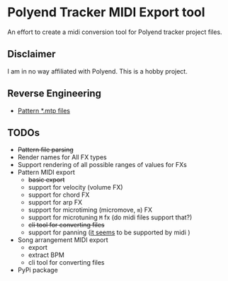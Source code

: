 # Polyend Tracker MIDI Export tool

An effort to create a midi conversion tool for Polyend tracker project files. 

## Disclaimer

I am in no way affiliated with Polyend. This is a hobby project.


## Reverse Engineering

- [Pattern *.mtp files](reverse-engineering/patterns-reverse-engineering.md)
 
## TODOs

- ~~Pattern file parsing~~
- Render names for All FX types 
- Support rendering of all possible ranges of values for FXs
- Pattern MIDI export
  - ~~basic export~~
  - support for velocity (volume FX)
  - support for chord FX
  - support for arp FX
  - support for microtiming (micromove, `m`) FX
  - support for microtuning `M` fx (do midi files support that?) 
  - ~~cli tool for converting files~~
  - support for panning ([it seems](http://midi.teragonaudio.com/tech/midispec/pan.htm) to be supported by midi )
- Song arrangement MIDI export
  - export
  - extract BPM
  - cli tool for converting files
- PyPi package

